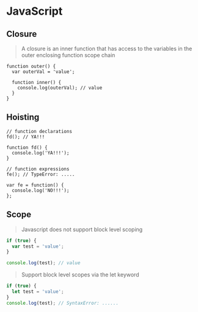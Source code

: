 # JavaScript

## Closure

> A closure is an inner function that has access to the variables in the outer enclosing function scope chain

```
function outer() {
  var outerVal = 'value';

  function inner() {
    console.log(outerVal); // value
  }
}
```

## Hoisting

```
// function declarations
fd(); // YA!!!

function fd() {
  console.log('YA!!!');
}

// function expressions
fe(); // TypeError: .....

var fe = function() {
  console.log('NO!!!');
};
```

## Scope

> Javascript does not support block level scoping

```js
if (true) {
  var test = 'value';
}

console.log(test); // value
```

> Support block level scopes via the let keyword

```js
if (true) {
  let test = 'value';
}
console.log(test); // SyntaxError: ......
```


